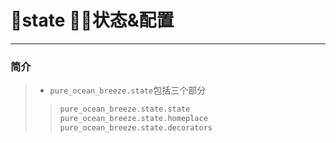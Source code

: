 # 🦊state 💁‍♂️状态&配置
---
### 简介
>* `pure_ocean_breeze.state`包括三个部分
>>```python
>> pure_ocean_breeze.state.state
>> pure_ocean_breeze.state.homeplace
>> pure_ocean_breeze.state.decorators
>> ``` 
